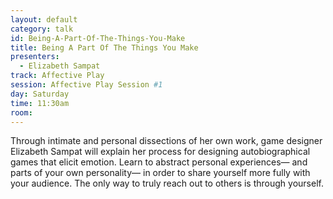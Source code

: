 ```yaml
---
layout: default
category: talk
id: Being-A-Part-Of-The-Things-You-Make
title: Being A Part Of The Things You Make
presenters:
  - Elizabeth Sampat
track: Affective Play
session: Affective Play Session #1
day: Saturday
time: 11:30am
room: 
---
```

Through intimate and personal dissections of her own work, game designer Elizabeth Sampat will explain her process for designing autobiographical games that elicit emotion. Learn to abstract personal experiences— and parts of your own personality— in order to share yourself more fully with your audience. The only way to truly reach out to others is through yourself.
